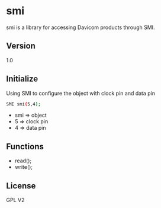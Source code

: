 smi
=========

smi is a library for accessing Davicom products through SMI.


Version
----

1.0


Initialize
--------------

Using SMI to configure the object with clock pin  and data pin
```sh
SMI smi(5,4);

```
 - smi => object
 - 5 => clock pin
 - 4 => data pin


Functions
--------------
 - read();
 - write();


License
----

GPL V2